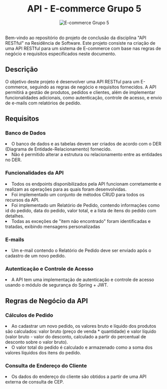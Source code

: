 <!DOCTYPE html>
<html

<body>
  <h1 align="center">API - E-commerce Grupo 5</h1>
  <div align="center">
    <img src="https://github.com/BernardoChrist/api_ecommerce/assets/141193350/0a910d75-a304-4838-ba58-8ae00970408e"alt="E-commerce Grupo 5">
  </div>
</br>
  <p> Bem-vindo ao repositório do projeto de conclusão da disciplina "API RESTful" na Residência de Software. Este projeto consiste na criação de uma API RESTful para um sistema de E-commerce com base nas regras de negócio e requisitos especificados neste documento.</p>

  <h2>Descrição</h2>
O objetivo deste projeto é desenvolver uma API RESTful para um E-commerce, seguindo as regras de negócio e requisitos fornecidos. A API permitirá a gestão de produtos, pedidos e clientes, além de implementar funcionalidades adicionais, como autenticação, controle de acesso, e envio de e-mails com relatórios de pedido.

  <h2>Requisitos</h2>
  <h3>Banco de Dados</h3>
  <li>O banco de dados e as tabelas devem ser criados de acordo com o DER (Diagrama de Entidade-Relacionamento) fornecido.</li>
  <li>Não é permitido alterar a estrutura ou relacionamento entre as entidades no DER.</li>

  <h3>Funcionalidades da API</h3>
  <li>Todos os endpoints disponibilizados pela API funcionam corretamente e realizam as operações para as quais foram desenvolvidas.</li>
  <li>Foi implementado um conjunto de métodos CRUD para todos os recursos da API.</li>
  <li>Foi implementado um Relatório de Pedido, contendo informações como id do pedido, data do pedido, valor total, e a lista de itens do pedido com detalhes.</li>
  <li>Todas as exceções de "item não encontrado" foram identificadas e tratadas, exibindo mensagens personalizadas</li>

  <h3>E-mails</h3>
  <li>Um e-mail contendo o Relatório de Pedido deve ser enviado após o cadastro de um novo pedido.</li>

  <h3>Autenticação e Controle de Acesso</h3>
  <li>A API tem uma implementação de autenticação e controle de acesso usando o módulo de segurança do Spring + JWT.</li>

  <h2>Regras de Negócio da API</h2>
  
  <h3>Cálculos de Pedido</h3>
  <li>Ao cadastrar um novo pedido, os valores bruto e líquido dos produtos são calculados: valor bruto (preço de venda * quantidade) e valor líquido (valor bruto - valor do desconto, calculado a partir do percentual de desconto sobre o valor bruto).</li>
  <li>O valor total do pedido é calculado e armazenado como a soma dos valores líquidos dos itens do pedido.</li>

  <h3>Consulta de Endereço do Cliente</h3>
  <li>Os dados do endereço do cliente são obtidos a partir de uma API externa de consulta de CEP.</li>
  
  
